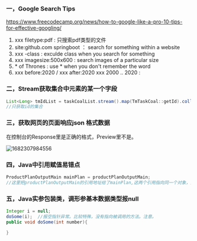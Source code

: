 ### 一，Google Search Tips

https://www.freecodecamp.org/news/how-to-google-like-a-pro-10-tips-for-effective-googling/

1. xxx   filetype:pdf  : 只搜索pdf类型的文件
2. site:github.com springboot ：  search for something within a website 
3. xxx  -class : exculde class when you search for something
4. xxx  imagesize:500x600 :  search images of a particular size 
5. \* of Thrones :   use * when you don't remember the word
6. xxx  before:2020  / xxx after:2020    xxx  2000 .. 2020 : 

### 二，Stream获取集合中元素的某一个字段

```java
List<Long> tmIdList = taskCoalList.stream().map(TmTaskCoal::getId).collect(Collectors.toList());
//只获取id的集合
```

### 三，获取网页的页面响应json 格式数据

在控制台的Response里是正确的格式，Preview里不是。

![1682307984556](./note-images/1682307984556.png)

### 四，Java中引用赋值易错点

```java
ProductPlanOutputMain mainPlan = productPlanOutputMain;
//这里把productPlanOutputMain的引用地址给了mainPlan,这两个引用指向同一个对象，如果mainPlan修改属性，那么对象属性就会改变，productPlanOutputMain引用的值同时改变。注意！！
```

### 五，Java实参包装类，调形参基本数据类型报null

```java
Integer i = null;
doSome(i);  //报空指针异常。比较特殊，没有指向被调用的方法。注意。
public void doSome(int number){
    
}
```


